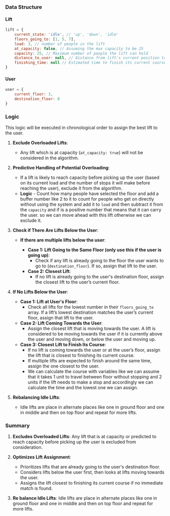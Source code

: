 ### Data Structure

#### Lift

```javascript
lift = {
    current_state: 'idle', // 'up', 'down', 'idle'
    floors_going_to: [1, 5, 7], 
    load: 3, // number of people in the lift
    at_capacity: false, // Assuming the max capacity to be 25
    capacity: 25, // Maximum number of people the lift can hold
    distance_to_user: null, // Distance from lift's current position to the user's current floor
    finishing_time: null // Estimated time to finish its current course
}
```

#### User

```javascript
user = {
    current_floor: 3,
    destination_floor: 8
}
```

### Logic

This logic will be executed in chronological order to assign the best lift to the user.

1. **Exclude Overloaded Lifts**:
   - Any lift which is at capacity (`at_capacity: true`) will not be considered in the algorithm.

2. **Predictive Handling of Potential Overloading**:
   - If a lift is likely to reach capacity before picking up the user (based on its current load and the number of stops it will make before reaching the user), exclude it from the algorithm.
   - **Logic** - Count how many people have selected the floor and add a buffer number like 2 to it to count for people who get on directly without using the system and add it to ```load``` and then subtract it from the ```capacity``` and if is a positive number that means that it can carry the user. so we can move ahead with this lift otherwise we can exclude it.

3. **Check if There Are Lifts Below the User**:
   - **If there are multiple lifts below the user**:

     - **Case 1: Lift Going to the Same Floor (only use this if the user is going up)**:
       - Check if any lift is already going to the floor the user wants to go to (`destination_floor`). If so, assign that lift to the user.
     - **Case 2: Closest Lift**:
       - If no lift is already going to the user's destination floor, assign the closest lift to the user’s current floor.

4. **If No Lifts Below the User**:
   - **Case 1: Lift at User's Floor**:
     - Check all lifts for the lowest number in their `floors_going_to` array. If a lift’s lowest destination matches the user’s current floor, assign that lift to the user.
   - **Case 2: Lift Coming Towards the User**:
     - Assign the closest lift that is moving towards the user. A lift is considered to be moving towards the user if it is currently above the user and moving down, or below the user and moving up.
   - **Case 3: Closest Lift to Finish Its Course**:
     - If no lift is coming towards the user or at the user’s floor, assign the lift that is closest to finishing its current course.
     - If multiple lifts are expected to finish around the same time, assign the one closest to the user.
     - We can calculate the course with variables like we can assume that it takes 1 unit to travel between floor without stopping and 2 units if the lift needs to make a stop and accordingly we can calculate the time and the lowest one we can assign.
5. **Rebalancing Idle Lifts**:
   - Idle lifts are place in alternate places like one in ground floor and one in middle and then on top floor and repeat for more lifts.


### Summary

1. **Excludes Overloaded Lifts**: Any lift that is at capacity or predicted to reach capacity before picking up the user is excluded from consideration.

2. **Optimizes Lift Assignment**:
   - Prioritizes lifts that are already going to the user's destination floor.
   - Considers lifts below the user first, then looks at lifts moving towards the user.
   - Assigns the lift closest to finishing its current course if no immediate match is found.

3. **Re balance Idle Lifts**: Idle lifts are place in alternate places like one in ground floor and one in middle and then on top floor and repeat for more lifts.

